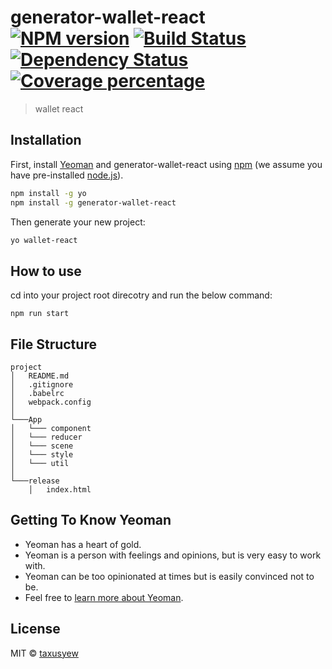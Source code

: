 # generator-wallet-react [![NPM version][npm-image]][npm-url] [![Build Status][travis-image]][travis-url] [![Dependency Status][daviddm-image]][daviddm-url] [![Coverage percentage][coveralls-image]][coveralls-url]
> wallet react 

## Installation

First, install [Yeoman](http://yeoman.io) and generator-wallet-react using [npm](https://www.npmjs.com/) (we assume you have pre-installed [node.js](https://nodejs.org/)).

```bash
npm install -g yo
npm install -g generator-wallet-react
```

Then generate your new project:

```bash
yo wallet-react
```

## How to use
cd into your project root direcotry and run the below command:
```
npm run start
```

## File Structure
```
project
│   README.md
│   .gitignore
│   .babelrc
│   webpack.config
│
└───App
│   └─── component
│   └─── reducer
│   └─── scene
│   └─── style
│   └─── util
│
└───release
    │   index.html
```

## Getting To Know Yeoman

 * Yeoman has a heart of gold.
 * Yeoman is a person with feelings and opinions, but is very easy to work with.
 * Yeoman can be too opinionated at times but is easily convinced not to be.
 * Feel free to [learn more about Yeoman](http://yeoman.io/).


## License

MIT © [taxusyew]()


[npm-image]: https://badge.fury.io/js/generator-wallet-react.svg
[npm-url]: https://npmjs.org/package/generator-wallet-react
[travis-image]: https://travis-ci.org/taxusyew/generator-wallet-react.svg?branch=master
[travis-url]: https://travis-ci.org/taxusyew/generator-wallet-react
[daviddm-image]: https://david-dm.org/taxusyew/generator-wallet-react.svg?theme=shields.io
[daviddm-url]: https://david-dm.org/taxusyew/generator-wallet-react
[coveralls-image]: https://coveralls.io/repos/taxusyew/generator-wallet-react/badge.svg
[coveralls-url]: https://coveralls.io/r/taxusyew/generator-wallet-react
